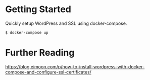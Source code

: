 # Getting Started
Quickly setup WordPress and SSL using docker-compose.
```
$ docker-compose up
```

# Further Reading
https://blog.eimoon.com/p/how-to-install-wordpress-with-docker-compose-and-configure-ssl-certificates/
